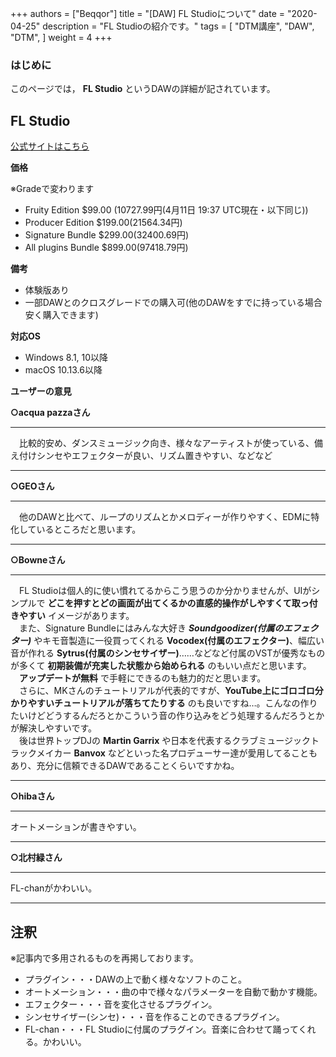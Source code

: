 +++
authors = ["Beqqor"]
title = "[DAW] FL Studioについて"
date = "2020-04-25"
description = "FL Studioの紹介です。"
tags = [
    "DTM講座", "DAW", "DTM",
]
weight = 4
+++
### はじめに

このページでは， **FL Studio** というDAWの詳細が記されています。


## FL Studio  
[公式サイトはこちら](https://www.image-line.com/flstudio/)

**価格**

※Gradeで変わります

- Fruity Edition      $99.00 (10727.99円(4月11日 19:37 UTC現在・以下同じ))
- Producer Edition    $199.00(21564.34円)
- Signature Bundle    $299.00(32400.69円)
- All plugins Bundle  $899.00(97418.79円)

**備考**

- 体験版あり
- 一部DAWとのクロスグレードでの購入可(他のDAWをすでに持っている場合安く購入できます)

**対応OS**

- Windows 8.1, 10以降
- macOS   10.13.6以降

**ユーザーの意見**

**○acqua pazzaさん**
___

　比較的安め、ダンスミュージック向き、様々なアーティストが使っている、備え付けシンセやエフェクターが良い、リズム置きやすい、などなど
___

**○GEOさん**

___
　他のDAWと比べて、ループのリズムとかメロディーが作りやすく、EDMに特化しているところだと思います。
___

**○Bowneさん**
___
　FL Studioは個人的に使い慣れてるからこう思うのか分かりませんが、UIがシンプルで **どこを押すとどの画面が出てくるかの直感的操作がしやすくて取っ付きやすい** イメージがあります。  
　また、Signature Bundleにはみんな大好き ***Soundgoodizer(付属のエフェクター)*** やキモ音製造に一役買ってくれる **Vocodex(付属のエフェクター)**、幅広い音が作れる **Sytrus(付属のシンセサイザー)**……などなど付属のVSTが優秀なものが多くて **初期装備が充実した状態から始められる** のもいい点だと思います。  
　**アップデートが無料** で手軽にできるのも魅力的だと思います。  
　さらに、MKさんのチュートリアルが代表的ですが、**YouTube上にゴロゴロ分かりやすいチュートリアルが落ちてたりする** のも良いですね…。こんなの作りたいけどどうするんだろとかこういう音の作り込みをどう処理するんだろうとかが解決しやすいです。  
　後は世界トップDJの **Martin Garrix** や日本を代表するクラブミュージックトラックメイカー **Banvox** などといった名プロデューサー達が愛用してることもあり、充分に信頼できるDAWであることくらいですかね。  
___

**○hibaさん**
___
オートメーションが書きやすい。
___

**○北村緑さん**
___
FL-chanがかわいい。
___




## 注釈

※記事内で多用されるものを再掲しております。
- プラグイン・・・DAWの上で動く様々なソフトのこと。
- オートメーション・・・曲の中で様々なパラメーターを自動で動かす機能。
- エフェクター・・・音を変化させるプラグイン。
- シンセサイザー(シンセ)・・・音を作ることのできるプラグイン。
- FL-chan・・・FL Studioに付属のプラグイン。音楽に合わせて踊ってくれる。かわいい。
